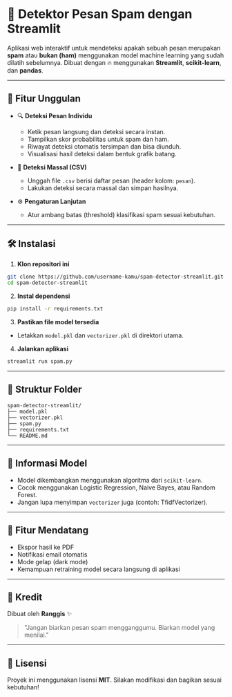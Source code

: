 # 📨 Detektor Pesan Spam dengan Streamlit

Aplikasi web interaktif untuk mendeteksi apakah sebuah pesan merupakan **spam** atau **bukan (ham)** menggunakan model machine learning yang sudah dilatih sebelumnya. Dibuat dengan 🔥 menggunakan **Streamlit**, **scikit-learn**, dan **pandas**.

---

## 🚀 Fitur Unggulan

* 🔍 **Deteksi Pesan Individu**

  * Ketik pesan langsung dan deteksi secara instan.
  * Tampilkan skor probabilitas untuk spam dan ham.
  * Riwayat deteksi otomatis tersimpan dan bisa diunduh.
  * Visualisasi hasil deteksi dalam bentuk grafik batang.

* 📂 **Deteksi Massal (CSV)**

  * Unggah file `.csv` berisi daftar pesan (header kolom: `pesan`).
  * Lakukan deteksi secara massal dan simpan hasilnya.

* ⚙️ **Pengaturan Lanjutan**

  * Atur ambang batas (threshold) klasifikasi spam sesuai kebutuhan.

---

## 🛠️ Instalasi

1. **Klon repositori ini**

```bash
git clone https://github.com/username-kamu/spam-detector-streamlit.git
cd spam-detector-streamlit
```

2. **Instal dependensi**

```bash
pip install -r requirements.txt
```

3. **Pastikan file model tersedia**

* Letakkan `model.pkl` dan `vectorizer.pkl` di direktori utama.

4. **Jalankan aplikasi**

```bash
streamlit run spam.py
```

---

## 📁 Struktur Folder

```
spam-detector-streamlit/
├── model.pkl
├── vectorizer.pkl
├── spam.py
├── requirements.txt
└── README.md
```

---

## 🤖 Informasi Model

* Model dikembangkan menggunakan algoritma dari `scikit-learn`.
* Cocok menggunakan Logistic Regression, Naive Bayes, atau Random Forest.
* Jangan lupa menyimpan `vectorizer` juga (contoh: TfidfVectorizer).

---

## 🌟 Fitur Mendatang

* Ekspor hasil ke PDF
* Notifikasi email otomatis
* Mode gelap (dark mode)
* Kemampuan retraining model secara langsung di aplikasi

---

## 🙌 Kredit

Dibuat oleh **Ranggis** ✨

> "Jangan biarkan pesan spam mengganggumu. Biarkan model yang menilai."

---

## 📄 Lisensi

Proyek ini menggunakan lisensi **MIT**. Silakan modifikasi dan bagikan sesuai kebutuhan!
